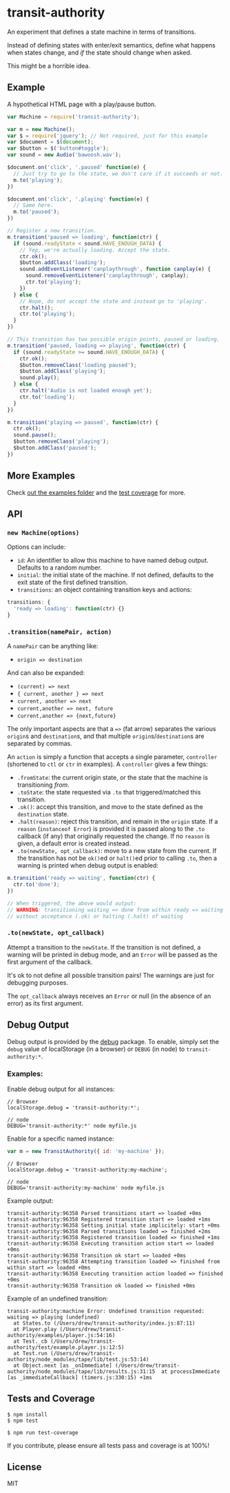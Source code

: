 
transit-authority
=================

An experiment that defines a state machine in terms of transitions.

Instead of defining states with enter/exit semantics, define what happens when states change, and _if_ the state should change when asked.

This might be a horrible idea.

Example
-------

A hypothetical HTML page with a play/pause button.

```js
var Machine = require('transit-authority');

var m = new Machine();
var $ = require('jquery'); // Not required, just for this example
var $document = $(document);
var $button = $('button#toggle');
var sound = new Audio('bawoosh.wav');

$document.on('click', '.paused' function(e) {
  // Just try to go to the state, we don't care if it succeeds or not.
  m.to('playing');
})

$document.on('click', '.playing' function(e) {
  // Same here.
  m.to('paused');
})

// Register a new transition.
m.transition('paused => loading', function(ctr) {
  if (sound.readyState < sound.HAVE_ENOUGH_DATA) {
    // Yep, we're actually loading. Accept the state.
    ctr.ok();
    $button.addClass('loading');
    sound.addEventListener('canplaythrough', function canplay(e) {
      sound.removeEventListener('canplaythrough', canplay);
      ctr.to('playing');
    })
  } else {
    // Nope, do not accept the state and instead go to 'playing'.
    ctr.halt();
    ctr.to('playing');
  }
})

// This transition has two possible origin points, paused or loading.
m.transition('paused, loading => playing', function(ctr) {
  if (sound.readyState >= sound.HAVE_ENOUGH_DATA) {
    ctr.ok();
    $button.removeClass('loading paused');
    $button.addClass('playing');
    sound.play();
  } else {
    ctr.halt('Audio is not loaded enough yet');
    ctr.to('loading');
  }
})

m.transition('playing => paused', function(ctr) {
  ctr.ok();
  sound.pause();
  $button.removeClass('playing');
  $button.addClass('paused');
})
```

More Examples
-------------

Check [out the examples folder](examples/) and the [test coverage](test/) for more.

API
---

### `new Machine(options)`

Options can include:

- `id`: An identifier to allow this machine to have named debug output. Defaults to a random number.
- `initial`: the initial state of the machine. If not defined, defaults to the exit state of the first defined transition.
- `transitions`: an object containing transition keys and actions:

```js
transitions: {
  'ready => loading': function(ctr) {}
}
```

### `.transition(namePair, action)`

A `namePair` can be anything like:

- `origin => destination`

And can also be expanded:

- `(current) => next`
- `{ current, another } => next`
- `current, another => next`
- `current,another => next, future`
- `current,another => {next,future}`

The only important aspects are that a `=>` (fat arrow) separates the various `origin`s and `destination`s, and that multiple `origin`s/`destination`s are separated by commas.

An `action` is simply a function that accepts a single parameter, `controller` (shortened to `ctl` or `ctr` in examples). A `controller` gives a few things:

- `.fromState`: the current origin state, or the state that the machine is transitioning _from_.
- `.toState`: the state requested via `.to` that triggered/matched this transition.
- `.ok()`: accept this transition, and move to the state defined as the `destination` state.
- `.halt(reason)`: reject this transition, and remain in the `origin` state. If a `reason` (`instanceof Error`) is provided it is passed along to the `.to` callback (if any) that originally requested the change. If no `reason` is given, a default error is created instead.
- `.to(newState, opt_callback)`: move to a new state from the current. If the transition has not be `ok()`ed or `halt()`ed prior to calling `.to`, then a warning is printed when debug output is enabled:

```js
m.transition('ready => waiting', function(ctr) {
  ctr.to('done');
})

// When triggered, the above would output:
// WARNING: transitioning waiting => done from within ready => waiting
// without acceptance (.ok) or halting (.halt) of waiting
```

### `.to(newState, opt_callback)`

Attempt a transition to the `newState`. If the transition is not defined, a warning will be printed in debug mode, and an `Error` will be passed as the first argument of the callback.

It's ok to not define all possible transition pairs! The warnings are just for debugging purposes.

The `opt_callback` always receives an `Error` or null (in the absence of an error) as its first argument.

Debug Output
------------

Debug output is provided by the [debug](https://github.com/visionmedia/debug) package. To enable, simply set the `debug` value of localStorage (in a browser) or `DEBUG` (in node) to `transit-authority:*`.

### Examples:

Enable debug output for all instances:

```
// Browser
localStorage.debug = 'transit-authority:*';

// node
DEBUG='transit-authority:*' node myfile.js
```

Enable for a specific named instance:

```js
var m = new TransitAuthority({ id: 'my-machine' });
```

```
// Browser
localStorage.debug = 'transit-authority:my-machine';

// node
DEBUG='transit-authority:my-machine' node myfile.js
```

Example output:

```
transit-authority:96358 Parsed transitions start => loaded +0ms
transit-authority:96358 Registered transition start => loaded +1ms
transit-authority:96358 Setting initial state implicitely: start +0ms
transit-authority:96358 Parsed transitions loaded => finished +2ms
transit-authority:96358 Registered transition loaded => finished +1ms
transit-authority:96358 Executing transition action start => loaded +0ms
transit-authority:96358 Transition ok start => loaded +0ms
transit-authority:96358 Attempting transition loaded => finished from within start => loaded +0ms
transit-authority:96358 Executing transition action loaded => finished +0ms
transit-authority:96358 Transition ok loaded => finished +0ms
```

Example of an undefined transition:

```
transit-authority:machine Error: Undefined transition requested: waiting => playing (undefined)
  at States.to (/Users/drew/transit-authority/index.js:87:11)
  at Player.play (/Users/drew/transit-authority/examples/player.js:54:16)
  at Test._cb (/Users/drew/transit-authority/test/example.player.js:12:5)
  at Test.run (/Users/drew/transit-authority/node_modules/tape/lib/test.js:53:14)
  at Object.next [as _onImmediate] (/Users/drew/transit-authority/node_modules/tape/lib/results.js:31:15  at processImmediate [as _immediateCallback] (timers.js:330:15) +1ms
```

Tests and Coverage
------------------

```
$ npm install
$ npm test
```

```
$ npm run test-coverage
```

If you contribute, please ensure all tests pass and coverage is at 100%!

License
-------

MIT